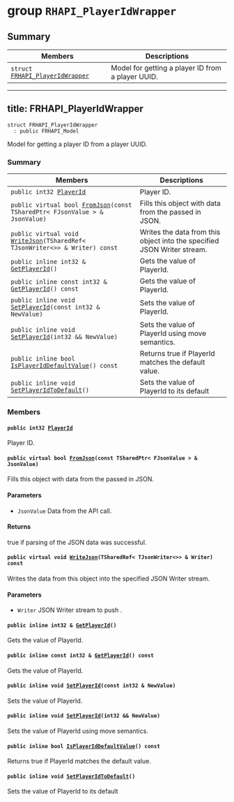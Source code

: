 # group `RHAPI_PlayerIdWrapper` <a id="group__RHAPI__PlayerIdWrapper"></a>

## Summary

 Members                        | Descriptions                                
--------------------------------|---------------------------------------------
`struct `[`FRHAPI_PlayerIdWrapper`](#structFRHAPI__PlayerIdWrapper) | Model for getting a player ID from a player UUID.

---
title: FRHAPI_PlayerIdWrapper
---

```
struct FRHAPI_PlayerIdWrapper
  : public FRHAPI_Model
```

Model for getting a player ID from a player UUID.

### Summary

 Members                        | Descriptions                                
--------------------------------|---------------------------------------------
`public int32 `[`PlayerId`](#structFRHAPI__PlayerIdWrapper_1a9d3517523183b4512a3e4335470be60a) | Player ID.
`public virtual bool `[`FromJson`](#structFRHAPI__PlayerIdWrapper_1a3901b65228ad40fc0678e8e626e7efde)`(const TSharedPtr< FJsonValue > & JsonValue)` | Fills this object with data from the passed in JSON.
`public virtual void `[`WriteJson`](#structFRHAPI__PlayerIdWrapper_1a9d2fa7ecba7e969c4b941e5d98284fbd)`(TSharedRef< TJsonWriter<>> & Writer) const` | Writes the data from this object into the specified JSON Writer stream.
`public inline int32 & `[`GetPlayerId`](#structFRHAPI__PlayerIdWrapper_1a1f525c0cdd5ad98d8bd51582e9644900)`()` | Gets the value of PlayerId.
`public inline const int32 & `[`GetPlayerId`](#structFRHAPI__PlayerIdWrapper_1a6d4d79522551ec4b8d5bd0045cd3784f)`() const` | Gets the value of PlayerId.
`public inline void `[`SetPlayerId`](#structFRHAPI__PlayerIdWrapper_1a0c32b1185c5d5cd36af803e3d7dd6257)`(const int32 & NewValue)` | Sets the value of PlayerId.
`public inline void `[`SetPlayerId`](#structFRHAPI__PlayerIdWrapper_1a1e45e9ab03e19cc61e1e62d191239f5e)`(int32 && NewValue)` | Sets the value of PlayerId using move semantics.
`public inline bool `[`IsPlayerIdDefaultValue`](#structFRHAPI__PlayerIdWrapper_1a4ead20a497424bd20af5cf9770c34df4)`() const` | Returns true if PlayerId matches the default value.
`public inline void `[`SetPlayerIdToDefault`](#structFRHAPI__PlayerIdWrapper_1af09d4ca3ce7197ff58f5cd4608f51eaa)`()` | Sets the value of PlayerId to its default

### Members

#### `public int32 `[`PlayerId`](#structFRHAPI__PlayerIdWrapper_1a9d3517523183b4512a3e4335470be60a) <a id="structFRHAPI__PlayerIdWrapper_1a9d3517523183b4512a3e4335470be60a"></a>

Player ID.

#### `public virtual bool `[`FromJson`](#structFRHAPI__PlayerIdWrapper_1a3901b65228ad40fc0678e8e626e7efde)`(const TSharedPtr< FJsonValue > & JsonValue)` <a id="structFRHAPI__PlayerIdWrapper_1a3901b65228ad40fc0678e8e626e7efde"></a>

Fills this object with data from the passed in JSON.

#### Parameters
* `JsonValue` Data from the API call.

#### Returns
true if parsing of the JSON data was successful.

#### `public virtual void `[`WriteJson`](#structFRHAPI__PlayerIdWrapper_1a9d2fa7ecba7e969c4b941e5d98284fbd)`(TSharedRef< TJsonWriter<>> & Writer) const` <a id="structFRHAPI__PlayerIdWrapper_1a9d2fa7ecba7e969c4b941e5d98284fbd"></a>

Writes the data from this object into the specified JSON Writer stream.

#### Parameters
* `Writer` JSON Writer stream to push .

#### `public inline int32 & `[`GetPlayerId`](#structFRHAPI__PlayerIdWrapper_1a1f525c0cdd5ad98d8bd51582e9644900)`()` <a id="structFRHAPI__PlayerIdWrapper_1a1f525c0cdd5ad98d8bd51582e9644900"></a>

Gets the value of PlayerId.

#### `public inline const int32 & `[`GetPlayerId`](#structFRHAPI__PlayerIdWrapper_1a6d4d79522551ec4b8d5bd0045cd3784f)`() const` <a id="structFRHAPI__PlayerIdWrapper_1a6d4d79522551ec4b8d5bd0045cd3784f"></a>

Gets the value of PlayerId.

#### `public inline void `[`SetPlayerId`](#structFRHAPI__PlayerIdWrapper_1a0c32b1185c5d5cd36af803e3d7dd6257)`(const int32 & NewValue)` <a id="structFRHAPI__PlayerIdWrapper_1a0c32b1185c5d5cd36af803e3d7dd6257"></a>

Sets the value of PlayerId.

#### `public inline void `[`SetPlayerId`](#structFRHAPI__PlayerIdWrapper_1a1e45e9ab03e19cc61e1e62d191239f5e)`(int32 && NewValue)` <a id="structFRHAPI__PlayerIdWrapper_1a1e45e9ab03e19cc61e1e62d191239f5e"></a>

Sets the value of PlayerId using move semantics.

#### `public inline bool `[`IsPlayerIdDefaultValue`](#structFRHAPI__PlayerIdWrapper_1a4ead20a497424bd20af5cf9770c34df4)`() const` <a id="structFRHAPI__PlayerIdWrapper_1a4ead20a497424bd20af5cf9770c34df4"></a>

Returns true if PlayerId matches the default value.

#### `public inline void `[`SetPlayerIdToDefault`](#structFRHAPI__PlayerIdWrapper_1af09d4ca3ce7197ff58f5cd4608f51eaa)`()` <a id="structFRHAPI__PlayerIdWrapper_1af09d4ca3ce7197ff58f5cd4608f51eaa"></a>

Sets the value of PlayerId to its default

